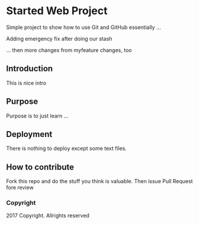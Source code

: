 # Started Web Project

Simple project to show how to use Git and GitHub essentially ...

Adding emergency fix after doing our stash

... then more changes from myfeature changes, too

## Introduction

This is nice intro

## Purpose

Purpose is to just learn ...

## Deployment

There is nothing to deploy except some text files.

## How to contribute

Fork this repo and do the stuff you think is valuable. Then issue Pull Request fore review

### Copyright

2017 Copyright. Allrights reserved
